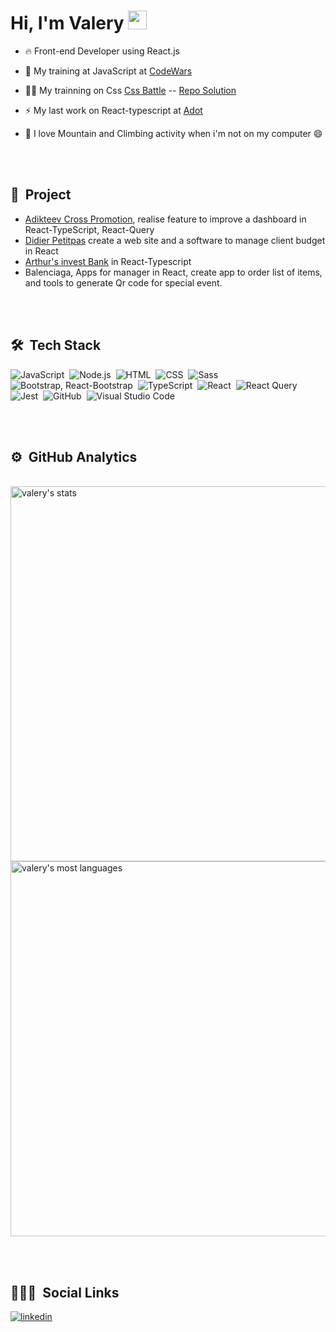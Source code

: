 <h1 align="left">Hi, I'm Valery <img src="https://raw.githubusercontent.com/kaueMarques/kaueMarques/master/hi.gif" width="30px"></h1>


- 🔥 Front-end Developer using React.js

- 🔭 My training at JavaScript at [CodeWars](https://www.codewars.com/users/baloulee)

- 👨‍💻 My trainning on Css [Css Battle](https://cssbattle.dev/player/EAMeate9iGTYHuJN5f4mn2Cf5uY2) -- [Repo Solution](https://github.com/ValeryC/Css_Battle_achieve)

- ⚡ My last work on React-typescript at [Adot](https://github.com/ValeryC/Adot) 

- 🧗 I love Mountain and Climbing activity when i'm not on my computer 😄

<br><br>

## 🚀 &nbsp;Project

- [Adikteev Cross Promotion](https://www.adikteev.com/products/cross-promotion), realise feature to improve a dashboard in React-TypeScript, React-Query
- [Didier Petitpas](https://agence-didier-petitpas.fr/) create a web site and a software to manage client budget in React
- [Arthur's invest Bank](https://homologation.artur.finance/price) in React-Typescript
- Balenciaga, Apps for manager in React, create app to order list of items, and tools to generate Qr code for special event.

<br><br>

## 🛠 &nbsp;Tech Stack

![JavaScript](https://img.shields.io/badge/-JavaScript-05122A?style=flat&logo=javascript)&nbsp;
![Node.js](https://img.shields.io/badge/-Node.js-05122A?style=flat&logo=node.js)&nbsp;
![HTML](https://img.shields.io/badge/-HTML-05122A?style=flat&logo=HTML5)&nbsp;
![CSS](https://img.shields.io/badge/-CSS-05122A?style=flat&logo=CSS3&logoColor=1572B6)&nbsp;
![Sass](https://img.shields.io/badge/sass-05122A?style=flat&logo=sass)&nbsp;
![Bootstrap, React-Bootstrap](https://img.shields.io/badge/bootstrap-05122A?style=flat&logo=bootstrap)&nbsp;
![TypeScript](https://img.shields.io/badge/typescript-05122A?style=flat&logo=typescript)&nbsp;
![React](https://img.shields.io/badge/-React-05122A?style=flat&logo=react)&nbsp;
![React Query](https://img.shields.io/badge/-Reactquery-05122A?style=flat&logo=ReactQuery)&nbsp;
![Jest](https://img.shields.io/badge/react-jest-05122A?style=flat&logo=jest)&nbsp;
![GitHub](https://img.shields.io/badge/-GitHub-05122A?style=flat&logo=github)&nbsp;
![Visual Studio Code](https://img.shields.io/badge/-Visual%20Studio%20Code-05122A?style=flat&logo=visual-studio-code&logoColor=007ACC)&nbsp;

<br><br>

## ⚙️ &nbsp;GitHub Analytics

<br>
<img width="600em" src="https://github-readme-stats.vercel.app/api?username=valeryC&show_icons=true&theme=tokyonight" alt="valery's stats"/>
<img width="600em" src="https://github-readme-stats.vercel.app/api/top-langs/?username=ValeryC&layout=compact&theme=tokyonight" alt="valery's most languages"/>


<br><br>

## 👨🏽‍🦲 &nbsp;Social Links

<a href="https://www.linkedin.com/in/chin-val%C3%A9ry/" target="_blank">
  <img align="center" src="https://img.shields.io/badge/ValeryC-05122A?style=flat&logo=linkedin" alt="linkedin"/>
</a>
